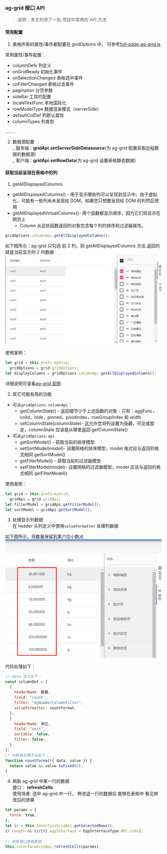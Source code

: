 ### ag-grid 接口 API

> 说明：本文列举了一些 项目中常用的 API 方法

#### 常用配置

1. 表格所有的属性/事件都配置在 girdOptions 中， 可参考[full-page-ag-grid.js](./component/full-page-ag-grid.js)

常用属性/事件配置：

- columnDefs 列定义
- onGridReady 初始化事件
- onSelectionChanged 表格选中事件
- onFilterChanged 表格过滤事件
- pagination 分页参数
- sideBar 工具栏配置
- localeTextFunc 本地国际化
- rowModelType 数据渲染模式（serverSide）
- defaultColDef 列默认属性
- columnTypes 列类型

........

2. 数据源配置  
   _ 服务端：**gridApi.setServerSideDatasource**(为 ag-grid 配置获取远程数据的数据源)  
   _ 客户端：**gridApi.setRowData**(为 ag-grid 设置表格静态数据)

#### 获取当前呈现在表格中的列

1. getAllDisplayedColumns

- getAllDisplayedColumns() - 用于显示哪些列可以呈现到显示中。由于虚拟化，可能有一些列尚未呈现给 DOM，如果您只想要呈现给 DOM 的列然后使用
- getAllDisplayedVirtualColumns()- 两个函数都显示顺序，因为它们将显示在网页上
  - Column 从这些函数返回的对象包含每个列的排序和过滤器属性。

```js
gridOptions.columnApi.getAllDisplayedColumns();
```

如下图所示：ag-grid 只勾选 前 2 列，则 getAllDisplayedColumns 方法 返回的就是当前显示的 2 列数据  
![4](./imgs/4.png)

使用案例：

```js
let grid = this.$refs.myGrid,
  gridOptions = grid.gridOptions;
let displayColumns = gridOptions.columnApi.getAllDisplayedColumns();
```

详细说明可查看[ag-grid 官网](https://www.ag-grid.com/javascript-grid-column-api/)

2. 其它可能有用的功能

- 可从`gridOptions.columnApi`：
  - getColumnState() - 返回细节少于上述函数的对象 - 只有：aggFunc，colId，hide，pinned，pivotIndex，rowGroupIndex 和 width
  - setColumnState(columnState)- 这允许您将列设置为隐藏，可见或固定，columnState 应该是从哪里返回 getColumnState()
- 可从`gridOptions.api`
  - getSortModel() - 获取当前的排序模型
  - setSortModel(model)- 设置网格的排序模型，model 格式应与返回的格式相同 getSortModel()
  - getFilterModel() - 获取当前的过滤器模型
  - setFilterModel(model)- 设置网格的过滤器模型，model 应该与返回的格式相同 getFilterModel()

使用案例：

```js
let grid = this.$refs.myGrid,
  gridApi = grid.gridApi;
let filterModel = gridApi.getFilterModel();
let sortModel = gridApi.getSortModel();
```

3. 处理显示列数据  
   在 header 头列定义中使用`valueFormatter` 处理列数据

如下图所示，将数量保留到第六位小数点  
![5](./imgs/5.png)

代码处理如下：

```js
// data 定义如下：
const columnDef = [
  {
    headerName: 数量,
    field: "count",
    filter: "agNumberColumnFilter",
    valueFormatter: countFormat,
  },
  {
    headerName: 单位,
    field: "unit",
    sortable: false,
    filter: false,
  },
];
// 列数据处理方法如下：
function countFormat({ data, value }) {
  return value && value.toFixed(6);
}
```

4. 刷新 ag-grid 中某一行的数据  
   接口： **refreshCells**  
   使用场景: 选中 ag-grid 中一行， 修改这一行的数据后 能够在表格中 看见修改后的效果

```js
let params = {
  force: true,
};
let ir = this.interfaceGridApi.getSelectedRows();
ir.length && (ir[0].eqpInterface = EqpInterfaceType.OPC.code);

// 刷新接口表格数据
this.interfaceGridApi.refreshCells(params);
```
